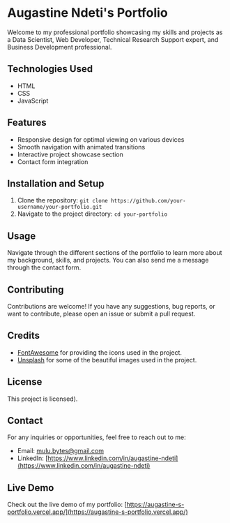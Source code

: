 # Augastine Ndeti's Portfolio

Welcome to my professional portfolio showcasing my skills and projects as a Data Scientist, Web Developer, Technical Research Support expert, and Business Development professional.

## Technologies Used

- HTML
- CSS
- JavaScript

## Features

- Responsive design for optimal viewing on various devices
- Smooth navigation with animated transitions
- Interactive project showcase section
- Contact form integration

## Installation and Setup

1. Clone the repository: `git clone https://github.com/your-username/your-portfolio.git`
2. Navigate to the project directory: `cd your-portfolio`

## Usage

Navigate through the different sections of the portfolio to learn more about my background, skills, and projects. You can also send me a message through the contact form.

## Contributing

Contributions are welcome! If you have any suggestions, bug reports, or want to contribute, please open an issue or submit a pull request.

## Credits

- [FontAwesome](https://fontawesome.com) for providing the icons used in the project.
- [Unsplash](https://unsplash.com/) for some of the beautiful images used in the project.

## License

This project is licensed).

## Contact

For any inquiries or opportunities, feel free to reach out to me:

- Email: [mulu.bytes@gmail.com](mailto:mulu.bytes@gmail.com)
- LinkedIn: [https://www.linkedin.com/in/augastine-ndeti](https://www.linkedin.com/in/augastine-ndeti)

## Live Demo

Check out the live demo of my portfolio: [https://augastine-s-portfolio.vercel.app/](https://augastine-s-portfolio.vercel.app/)

